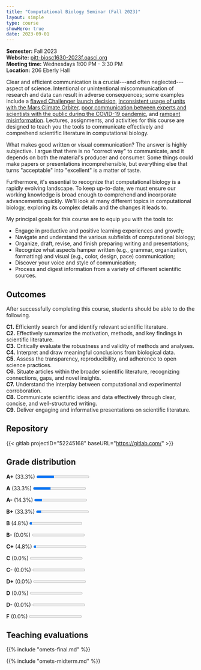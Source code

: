 ```yaml
---
title: "Computational Biology Seminar (Fall 2023)"
layout: simple
type: course
showHero: true
date: 2023-09-01
---
```



**Semester:** Fall 2023
<br>
**Website:** [pitt-biosc1630-2023f.oasci.org](https://pitt-biosc1630-2023f.oasci.org/)
<br>
**Meeting time:** Wednesdays 1:00 PM - 3:30 PM
<br>
**Location:** 206 Eberly Hall

Clear and efficient communication is a crucial---and often neglected---aspect of science.
Intentional or unintentional miscommunication of research and data can result in adverse consequences; some examples include a [flawed Challenger launch decision](https://www.britannica.com/event/Challenger-disaster), [inconsistent usage of units with the Mars Climate Orbiter](https://solarsystem.nasa.gov/missions/mars-climate-orbiter/in-depth/), [poor communication between experts and scientists with the public during the COVID-19 pandemic](https://www.weforum.org/agenda/2021/06/lessons-for-science-communication-from-the-covid-19-pandemic/), and [rampant misinformation](https://www.coe.int/en/web/campaign-free-to-speak-safe-to-learn/dealing-with-propaganda-misinformation-and-fake-news).
Lectures, assignments, and activities for this course are designed to teach you the tools to communicate effectively and comprehend scientific literature in computational biology.

What makes good written or visual communication?
The answer is highly subjective.
I argue that there is no "correct way" to communicate, and it depends on both the material's producer and consumer.
Some things could make papers or presentations incomprehensible, but everything else that turns "acceptable" into "excellent" is a matter of taste.

Furthermore, it's essential to recognize that computational biology is a rapidly evolving landscape.
To keep up-to-date, we must ensure our working knowledge is broad enough to comprehend and incorporate advancements quickly.
We'll look at many different topics in computational biology, exploring its complex details and the changes it leads to.

My principal goals for this course are to equip you with the tools to:

-   Engage in productive and positive learning experiences and growth;
-   Navigate and understand the various subfields of computational biology;
-   Organize, draft, revise, and finish preparing writing and presentations;
-   Recognize what aspects hamper written (e.g., grammar, organization, formatting) and visual (e.g., color, design, pace) communication;
-   Discover your voice and style of communication;
-   Process and digest information from a variety of different scientific sources.

## Outcomes

After successfully completing this course, students should be able to do the following.

**C1.** Efficiently search for and identify relevant scientific literature.
<br>
**C2.** Effectively summarize the motivation, methods, and key findings in scientific literature.
<br>
**C3.** Critically evaluate the robustness and validity of methods and analyses.
<br>
**C4.** Interpret and draw meaningful conclusions from biological data.
<br>
**C5.** Assess the transparency, reproducibility, and adherence to open science practices.
<br>
**C6.** Situate articles within the broader scientific literature, recognizing connections, gaps, and novel insights.
<br>
**C7.** Understand the interplay between computational and experimental corroboration.
<br>
**C8.** Communicate scientific ideas and data effectively through clear, concise, and well-structured writing.
<br>
**C9.** Deliver engaging and informative presentations on scientific literature.

## Repository

{{< gitlab projectID="52245168" baseURL="<https://gitlab.com/>" >}}

## Grade distribution

**A+** (33.3%) <progress value="7" max="21" style="--value: 4.0; --max: 4.0;"></progress>

**A** (33.3%) <progress value="7" max="21" style="--value: 4.0; --max: 4.0;"></progress>

**A-** (14.3%) <progress value="3" max="21" style="--value: 3.75; --max: 4.0;"></progress>

**B+** (33.3%) <progress value="2" max="21" style="--value: 3.25; --max: 4.0;"></progress>

**B** (4.8%) <progress value="1" max="21" style="--value: 3.0; --max: 4.0;"></progress>

**B-** (0.0%) <progress value="0" max="21" style="--value: 2.75; --max: 4.0;"></progress>

**C+** (4.8%) <progress value="1" max="21" style="--value: 2.25; --max: 4.0;"></progress>

**C** (0.0%) <progress value="0" max="21" style="--value: 2.20; --max: 4.0;"></progress>

**C-** (0.0%) <progress value="0" max="21" style="--value: 1.75; --max: 4.0;"></progress>

**D+** (0.0%) <progress value="0" max="21" style="--value: 1.25; --max: 4.0;"></progress>

**D** (0.0%) <progress value="0" max="21" style="--value: 1.00; --max: 4.0;"></progress>

**D-** (0.0%) <progress value="0" max="21" style="--value: 0.75; --max: 4.0;"></progress>

**F** (0.0%) <progress value="0" max="21" style="--value: 0; --max: 4.0;"></progress>

## Teaching evaluations

{{% include "omets-final.md" %}}

{{% include "omets-midterm.md" %}}
